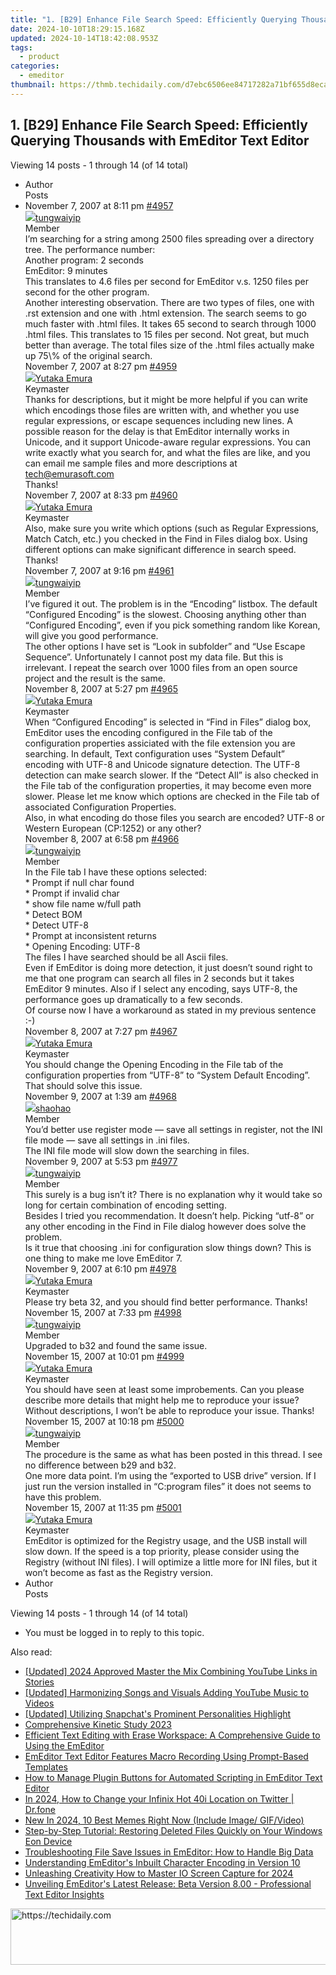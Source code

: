```yaml
---
title: "1. [B29] Enhance File Search Speed: Efficiently Querying Thousands with EmEditor Text Editor"
date: 2024-10-10T18:29:15.168Z
updated: 2024-10-14T18:42:08.953Z
tags:
  - product
categories:
  - emeditor
thumbnail: https://thmb.techidaily.com/d7ebc6506ee84717282a71bf655d8ecabd8e6c4fafa92ca86d15ca1c4deb0528.jpg
---
```


## 1. [B29] Enhance File Search Speed: Efficiently Querying Thousands with EmEditor Text Editor

Viewing 14 posts - 1 through 14 (of 14 total)

* Author  
Posts
* November 7, 2007 at 8:11 pm [#4957](https://tools.techidaily.com/emeditor/products/)  
[![](https://secure.gravatar.com/avatar/d6369e8a8a3a00e79bba94ce88d22503?s=80&d=identicon&r=g)tungwaiyip](https://www.emeditor.com/forums/users/tungwaiyip/ "View tungwaiyip's profile")  
Member  
I’m searching for a string among 2500 files spreading over a directory tree. The performance number:  
 Another program: 2 seconds  
 EmEditor: 9 minutes  
 This translates to 4.6 files per second for EmEditor v.s. 1250 files per second for the other program.  
 Another interesting observation. There are two types of files, one with .rst extension and one with .html extension. The search seems to go much faster with .html files. It takes 65 second to search through 1000 .html files. This translates to 15 files per second. Not great, but much better than average. The total files size of the .html files actually make up 75\\% of the original search.  
November 7, 2007 at 8:27 pm [#4959](https://tools.techidaily.com/emeditor/products/)  
[![](https://secure.gravatar.com/avatar/a0a6377144ed3636f985d87303f65ed2?s=80&d=identicon&r=g)Yutaka Emura](https://www.emeditor.com/forums/users/yemura/ "View Yutaka Emura's profile")  
Keymaster  
Thanks for descriptions, but it might be more helpful if you can write which encodings those files are written with, and whether you use regular expressions, or escape sequences including new lines. A possible reason for the delay is that EmEditor internally works in Unicode, and it support Unicode-aware regular expressions. You can write exactly what you search for, and what the files are like, and you can email me sample files and more descriptions at [tech@emurasoft.com](https://tools.techidaily.com/emeditor/products/)  
 Thanks!  
November 7, 2007 at 8:33 pm [#4960](https://tools.techidaily.com/emeditor/products/)  
[![](https://secure.gravatar.com/avatar/a0a6377144ed3636f985d87303f65ed2?s=80&d=identicon&r=g)Yutaka Emura](https://www.emeditor.com/forums/users/yemura/ "View Yutaka Emura's profile")  
Keymaster  
Also, make sure you write which options (such as Regular Expressions, Match Catch, etc.) you checked in the Find in Files dialog box. Using different options can make significant difference in search speed. Thanks!  
November 7, 2007 at 9:16 pm [#4961](https://tools.techidaily.com/emeditor/products/)  
[![](https://secure.gravatar.com/avatar/d6369e8a8a3a00e79bba94ce88d22503?s=80&d=identicon&r=g)tungwaiyip](https://www.emeditor.com/forums/users/tungwaiyip/ "View tungwaiyip's profile")  
Member  
I’ve figured it out. The problem is in the “Encoding” listbox. The default “Configured Encoding” is the slowest. Choosing anything other than “Configured Encoding”, even if you pick something random like Korean, will give you good performance.  
 The other options I have set is “Look in subfolder” and “Use Escape Sequence”. Unfortunately I cannot post my data file. But this is irrelevant. I repeat the search over 1000 files from an open source project and the result is the same.  
November 8, 2007 at 5:27 pm [#4965](https://tools.techidaily.com/emeditor/products/)  
[![](https://secure.gravatar.com/avatar/a0a6377144ed3636f985d87303f65ed2?s=80&d=identicon&r=g)Yutaka Emura](https://www.emeditor.com/forums/users/yemura/ "View Yutaka Emura's profile")  
Keymaster  
When “Configured Encoding” is selected in “Find in Files” dialog box, EmEditor uses the encoding configured in the File tab of the configuration properties assiciated with the file extension you are searching. In default, Text configuration uses “System Default” encoding with UTF-8 and Unicode signature detection. The UTF-8 detection can make search slower. If the “Detect All” is also checked in the File tab of the configuration properties, it may become even more slower. Please let me know which options are checked in the File tab of associated Configuration Properties.  
 Also, in what encoding do those files you search are encoded? UTF-8 or Western European (CP:1252) or any other?  
November 8, 2007 at 6:58 pm [#4966](https://tools.techidaily.com/emeditor/products/)  
[![](https://secure.gravatar.com/avatar/d6369e8a8a3a00e79bba94ce88d22503?s=80&d=identicon&r=g)tungwaiyip](https://www.emeditor.com/forums/users/tungwaiyip/ "View tungwaiyip's profile")  
Member  
In the File tab I have these options selected:  
 \* Prompt if null char found  
 \* Prompt if invalid char  
 \* show file name w/full path  
 \* Detect BOM  
 \* Detect UTF-8  
 \* Prompt at inconsistent returns  
 \* Opening Encoding: UTF-8  
 The files I have searched should be all Ascii files.  
 Even if EmEditor is doing more detection, it just doesn’t sound right to me that one program can search all files in 2 seconds but it takes EmEditor 9 minutes. Also if I select any encoding, says UTF-8, the performance goes up dramatically to a few seconds.  
 Of course now I have a workaround as stated in my previous sentence :-)  
November 8, 2007 at 7:27 pm [#4967](https://tools.techidaily.com/emeditor/products/)  
[![](https://secure.gravatar.com/avatar/a0a6377144ed3636f985d87303f65ed2?s=80&d=identicon&r=g)Yutaka Emura](https://www.emeditor.com/forums/users/yemura/ "View Yutaka Emura's profile")  
Keymaster  
You should change the Opening Encoding in the File tab of the configuration properties from “UTF-8” to “System Default Encoding”. That should solve this issue.  
November 9, 2007 at 1:39 am [#4968](https://tools.techidaily.com/emeditor/products/)  
[![](https://secure.gravatar.com/avatar/acd7b53acdac566781d920744da2bbaa?s=80&d=identicon&r=g)shaohao](https://www.emeditor.com/forums/users/shaohao/ "View shaohao's profile")  
Member  
You’d better use register mode — save all settings in register, not the INI file mode — save all settings in .ini files.  
 The INI file mode will slow down the searching in files.  
November 9, 2007 at 5:53 pm [#4977](https://tools.techidaily.com/emeditor/products/)  
[![](https://secure.gravatar.com/avatar/d6369e8a8a3a00e79bba94ce88d22503?s=80&d=identicon&r=g)tungwaiyip](https://www.emeditor.com/forums/users/tungwaiyip/ "View tungwaiyip's profile")  
Member  
This surely is a bug isn’t it? There is no explanation why it would take so long for certain combination of encoding setting.  
 Besides I tried you recommendation. It doesn’t help. Picking “utf-8” or any other encoding in the Find in File dialog however does solve the problem.  
 Is it true that choosing .ini for configuration slow things down? This is one thing to make me love EmEditor 7.  
November 9, 2007 at 6:10 pm [#4978](https://tools.techidaily.com/emeditor/products/)  
[![](https://secure.gravatar.com/avatar/a0a6377144ed3636f985d87303f65ed2?s=80&d=identicon&r=g)Yutaka Emura](https://www.emeditor.com/forums/users/yemura/ "View Yutaka Emura's profile")  
Keymaster  
Please try beta 32, and you should find better performance. Thanks!  
November 15, 2007 at 7:33 pm [#4998](https://tools.techidaily.com/emeditor/products/)  
[![](https://secure.gravatar.com/avatar/d6369e8a8a3a00e79bba94ce88d22503?s=80&d=identicon&r=g)tungwaiyip](https://www.emeditor.com/forums/users/tungwaiyip/ "View tungwaiyip's profile")  
Member  
Upgraded to b32 and found the same issue.  
November 15, 2007 at 10:01 pm [#4999](https://tools.techidaily.com/emeditor/products/)  
[![](https://secure.gravatar.com/avatar/a0a6377144ed3636f985d87303f65ed2?s=80&d=identicon&r=g)Yutaka Emura](https://www.emeditor.com/forums/users/yemura/ "View Yutaka Emura's profile")  
Keymaster  
You should have seen at least some improbements. Can you please describe more details that might help me to reproduce your issue? Without descriptions, I won’t be able to reproduce your issue. Thanks!  
November 15, 2007 at 10:18 pm [#5000](https://tools.techidaily.com/emeditor/products/)  
[![](https://secure.gravatar.com/avatar/d6369e8a8a3a00e79bba94ce88d22503?s=80&d=identicon&r=g)tungwaiyip](https://www.emeditor.com/forums/users/tungwaiyip/ "View tungwaiyip's profile")  
Member  
The procedure is the same as what has been posted in this thread. I see no difference between b29 and b32.  
 One more data point. I’m using the “exported to USB drive” version. If I just run the version installed in “C:program files” it does not seems to have this problem.  
November 15, 2007 at 11:35 pm [#5001](https://tools.techidaily.com/emeditor/products/)  
[![](https://secure.gravatar.com/avatar/a0a6377144ed3636f985d87303f65ed2?s=80&d=identicon&r=g)Yutaka Emura](https://www.emeditor.com/forums/users/yemura/ "View Yutaka Emura's profile")  
Keymaster  
EmEditor is optimized for the Registry usage, and the USB install will slow down. If the speed is a top priority, please consider using the Registry (without INI files). I will optimize a little more for INI files, but it won’t become as fast as the Registry version.
* Author  
Posts

Viewing 14 posts - 1 through 14 (of 14 total)

* You must be logged in to reply to this topic.

<ins class="adsbygoogle"
     style="display:block"
     data-ad-format="autorelaxed"
     data-ad-client="ca-pub-7571918770474297"
     data-ad-slot="1223367746"></ins>

<ins class="adsbygoogle"
     style="display:block"
     data-ad-client="ca-pub-7571918770474297"
     data-ad-slot="8358498916"
     data-ad-format="auto"
     data-full-width-responsive="true"></ins>

<span class="atpl-alsoreadstyle">Also read:</span>
<div><ul>
<li><a href="https://instagram-video-files.techidaily.com/updated-2024-approved-master-the-mix-combining-youtube-links-in-stories/"><u>[Updated] 2024 Approved Master the Mix Combining YouTube Links in Stories</u></a></li>
<li><a href="https://fox-glue.techidaily.com/updated-harmonizing-songs-and-visuals-adding-youtube-music-to-videos/"><u>[Updated] Harmonizing Songs and Visuals Adding YouTube Music to Videos</u></a></li>
<li><a href="https://some-approaches.techidaily.com/updated-utilizing-snapchats-prominent-personalities-highlight/"><u>[Updated] Utilizing Snapchat's Prominent Personalities Highlight</u></a></li>
<li><a href="https://extra-information.techidaily.com/comprehensive-kinetic-study-2023/"><u>Comprehensive Kinetic Study 2023</u></a></li>
<li><a href="https://win-deluxe.techidaily.com/efficient-text-editing-with-erase-workspace-a-comprehensive-guide-to-using-the-emeditor/"><u>Efficient Text Editing with Erase Workspace: A Comprehensive Guide to Using the EmEditor</u></a></li>
<li><a href="https://win-deluxe.techidaily.com/emeditor-text-editor-features-macro-recording-using-prompt-based-templates/"><u>EmEditor Text Editor Features Macro Recording Using Prompt-Based Templates</u></a></li>
<li><a href="https://win-deluxe.techidaily.com/how-to-manage-plugin-buttons-for-automated-scripting-in-emeditor-text-editor/"><u>How to Manage Plugin Buttons for Automated Scripting in EmEditor Text Editor</u></a></li>
<li><a href="https://review-topics.techidaily.com/in-2024-how-to-change-your-infinix-hot-40i-location-on-twitter-drfone-by-drfone-virtual-android/"><u>In 2024, How to Change your Infinix Hot 40i Location on Twitter | Dr.fone</u></a></li>
<li><a href="https://meme-emoji.techidaily.com/new-in-2024-10-best-memes-right-now-include-image-gifvideo/"><u>New In 2024, 10 Best Memes Right Now (Include Image/ GIF/Video)</u></a></li>
<li><a href="https://win-bits.techidaily.com/step-by-step-tutorial-restoring-deleted-files-quickly-on-your-windows-eon-device/"><u>Step-by-Step Tutorial: Restoring Deleted Files Quickly on Your Windows Eon Device</u></a></li>
<li><a href="https://win-deluxe.techidaily.com/troubleshooting-file-save-issues-in-emeditor-how-to-handle-big-data/"><u>Troubleshooting File Save Issues in EmEditor: How to Handle Big Data</u></a></li>
<li><a href="https://win-deluxe.techidaily.com/understanding-emeditors-inbuilt-character-encoding-in-version-10/"><u>Understanding EmEditor's Inbuilt Character Encoding in Version 10</u></a></li>
<li><a href="https://on-screen-recording.techidaily.com/unleashing-creativity-how-to-master-io-screen-capture-for-2024/"><u>Unleashing Creativity How to Master IO Screen Capture for 2024</u></a></li>
<li><a href="https://win-deluxe.techidaily.com/unveiling-emeditors-latest-release-beta-version-800-professional-text-editor-insights/"><u>Unveiling EmEditor's Latest Release: Beta Version 8.00 - Professional Text Editor Insights</u></a></li>
</ul></div>

<!-- affiliate ads begin -->
<a href="https://appsumo.8odi.net/c/5597632/2137413/7443" target="_top" id="2137413">
  <img src="//a.impactradius-go.com/display-ad/7443-2137413" border="0" alt="https://techidaily.com" width="728" height="90"/>
</a>
<img height="0" width="0" src="https://appsumo.8odi.net/i/5597632/2137413/7443" style="position:absolute;visibility:hidden;" border="0" />
<!-- affiliate ads end -->

